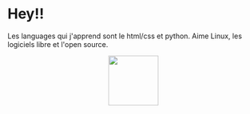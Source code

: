 # Hey!!

Les languages qui j'apprend sont le html/css et python.
Aime Linux, les logiciels libre et l'open source.
<div id="header" align="center">
<div id="header" align="center">
  <img src="https://external-content.duckduckgo.com/iu/?u=https%3A%2F%2F1.bp.blogspot.com%2F-UdW8f15X5fw%2FXy7sbZAy2TI%2FAAAAAAAAXGU%2FDCR8nxO6MbMKCseT3ZE33v1DmTY-kVDaQCLcBGAsYHQ%2Fs964%2Fgnu.gif&f=1&nofb=1&ipt=47e4e0f3ceaf38c836c1f927625d860a89270b34d90d8b01ae206646376ec97f&ipo=images" width="100"/>
</div>
